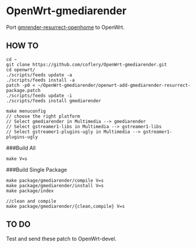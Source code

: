 # OpenWrt-gmediarender

Port [gmrender-resurrect-openhome](https://github.com/coflery/gmrender-resurrect-openhome) to OpenWrt.

## HOW TO

	cd ~
	git clone https://github.com/coflery/OpenWrt-gmediarender.git
	cd openwrt/
	./scripts/feeds update -a
	./scripts/feeds install -a
	patch -p0 < ~/OpenWrt-gmediarender/openwrt-add-gmediarender-resurrect-package.patch
	./scripts/feeds update -i
	./scripts/feeds install gmediarender
	
	make menuconfig
	// choose the right platform
	// Select gmediarender in Multimedia --> gmediarender
	// Select gstreamer1-libs in Multimedia --> gstreamer1-libs
	// Select gstreamer1-plugins-ugly in Multimedia --> gstreamer1-plugins-ugly
###Build All

	make V=s

###Build Single Package

	make package/gmediarender/compile V=s
	make package/gmediarender/install V=s
	make package/index

	//clean and compile
	make package/gmediarender/{clean,compile} V=s

## TO DO

Test and send these patch to OpenWrt-devel. 
